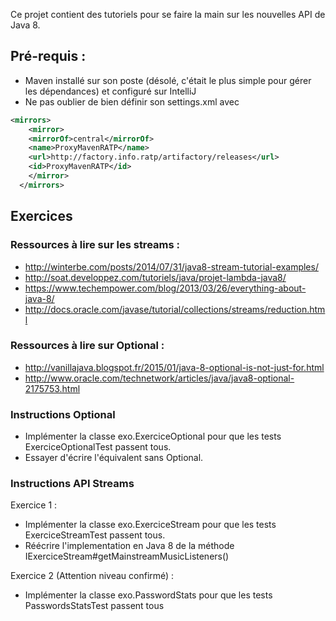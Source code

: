 Ce projet contient des tutoriels pour se faire la main sur les nouvelles API de Java 8.

## Pré-requis :
* Maven installé sur son poste (désolé, c'était le plus simple pour gérer les dépendances) et configuré sur IntelliJ
* Ne pas oublier de bien définir son settings.xml avec

```xml
<mirrors>
    <mirror>
	<mirrorOf>central</mirrorOf>
	<name>ProxyMavenRATP</name>
	<url>http://factory.info.ratp/artifactory/releases</url>
	<id>ProxyMavenRATP</id>
    </mirror>
  </mirrors>
```

## Exercices

### Ressources à lire sur les streams :
 * http://winterbe.com/posts/2014/07/31/java8-stream-tutorial-examples/
 * http://soat.developpez.com/tutoriels/java/projet-lambda-java8/
 * https://www.techempower.com/blog/2013/03/26/everything-about-java-8/
 * http://docs.oracle.com/javase/tutorial/collections/streams/reduction.html

### Ressources à lire sur Optional :
 * http://vanillajava.blogspot.fr/2015/01/java-8-optional-is-not-just-for.html
 * http://www.oracle.com/technetwork/articles/java/java8-optional-2175753.html

### Instructions Optional
 * Implémenter la classe exo.ExerciceOptional pour que les tests ExerciceOptionalTest passent tous.
 * Essayer d'écrire l'équivalent sans Optional.

### Instructions API Streams
Exercice 1 :
 * Implémenter la classe exo.ExerciceStream pour que les tests ExerciceStreamTest passent tous.
 * Réécrire l'implementation en Java 8 de la méthode IExerciceStream#getMainstreamMusicListeners()

Exercice 2 (Attention niveau confirmé) :
 * Implémenter la classe exo.PasswordStats pour que les tests PasswordsStatsTest passent tous



